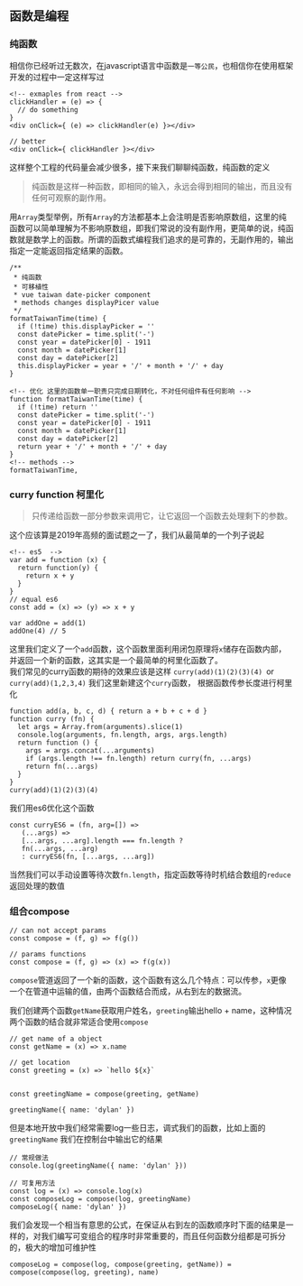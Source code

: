 ## 函数是编程

### 纯函数

相信你已经听过无数次，在javascript语言中函数是`一等公民`，也相信你在使用框架开发的过程中一定这样写过
```
<!-- exmaples from react -->
clickHandler = (e) => {
  // do something
}
<div onClick={ (e) => clickHandler(e) }></div>

// better
<div onClick={ clickHandler }></div>
```
这样整个工程的代码量会减少很多，接下来我们聊聊纯函数，纯函数的定义
>纯函数是这样一种函数，即相同的输入，永远会得到相同的输出，而且没有任何可观察的副作用。

用`Array`类型举例，所有`Array`的方法都基本上会注明是否影响原数组，这里的纯函数可以简单理解为不影响原数组，即我们常说的没有副作用，更简单的说，纯函数就是数学上的函数。所谓的函数式编程我们追求的是可靠的，无副作用的，输出指定一定能返回指定结果的函数。

```
/**
 * 纯函数
 * 可移植性
 * vue taiwan date-picker component
 * methods changes displayPicer value
 */
formatTaiwanTime(time) {
  if (!time) this.displayPicker = ''
  const datePicker = time.split('-')
  const year = datePicker[0] - 1911
  const month = datePicker[1]
  const day = datePicker[2]
  this.displayPicker = year + '/' + month + '/' + day
}

<!-- 优化 这里的函数单一职责只完成日期转化，不对任何组件有任何影响 -->
function formatTaiwanTime(time) {
  if (!time) return ''
  const datePicker = time.split('-')
  const year = datePicker[0] - 1911
  const month = datePicker[1]
  const day = datePicker[2]
  return year + '/' + month + '/' + day
}
<!-- methods -->
formatTaiwanTime,

```

### curry function 柯里化
>只传递给函数一部分参数来调用它，让它返回一个函数去处理剩下的参数。

这个应该算是2019年高频的面试题之一了，我们从最简单的一个列子说起
```
<!-- es5  -->
var add = function (x) {
  return function(y) {
    return x + y
  }
}
// equal es6
const add = (x) => (y) => x + y

var addOne = add(1)
addOne(4) // 5
```
这里我们定义了一个`add`函数，这个函数里面利用闭包原理将`x`储存在函数内部，并返回一个新的函数，这其实是一个最简单的柯里化函数了。<br/>
我们常见的curry函数的期待的效果应该是这样 `curry(add)(1)(2)(3)(4) `or `curry(add)(1,2,3,4)`
我们这里新建这个`curry`函数， 根据函数传参长度进行柯里化
```
function add(a, b, c, d) { return a + b + c + d }
function curry (fn) {
  let args = Array.from(arguments).slice(1)
  console.log(arguments, fn.length, args, args.length)
  return function () {
    args = args.concat(...arguments)
    if (args.length !== fn.length) return curry(fn, ...args)
    return fn(...args)
  }
}
curry(add)(1)(2)(3)(4)

```
我们用es6优化这个函数
```
const curryES6 = (fn, arg=[]) =>
   (...args) =>
   [...args, ...arg].length === fn.length ?
   fn(...args, ...arg) 
   : curryES6(fn, [...args, ...arg])

```
当然我们可以手动设置等待次数`fn.length`，指定函数等待时机结合数组的`reduce`返回处理的数值


### 组合compose

```
// can not accept params
const compose = (f, g) => f(g())

// params functions
const compose = (f, g) => (x) => f(g(x))

```
`compose`管道返回了一个新的函数，这个函数有这么几个特点：可以传参，`x`更像一个在管道中运输的值，由两个函数结合而成，从右到左的数据流。

我们创建两个函数`getName`获取用户姓名，`greeting`输出hello + name，这种情况两个函数的结合就非常适合使用`compose`
```
// get name of a object
const getName = (x) => x.name

// get location
const greeting = (x) => `hello ${x}`


const greetingName = compose(greeting, getName)

greetingName({ name: 'dylan' })

```
但是本地开放中我们经常需要log一些日志，调式我们的函数，比如上面的`greetingName`
我们在控制台中输出它的结果
```
// 常规做法
console.log(greetingName({ name: 'dylan' }))

// 可复用方法
const log = (x) => console.log(x)
const composeLog = compose(log, greetingName)
composeLog({ name: 'dylan' })
```
我们会发现一个相当有意思的公式，在保证从右到左的函数顺序时下面的结果是一样的，对我们编写可变组合的程序时非常重要的，而且任何函数分组都是可拆分的，极大的增加可维护性
```
composeLog = compose(log, compose(greeting, getName)) = compose(compose(log, greeting), name)
```



